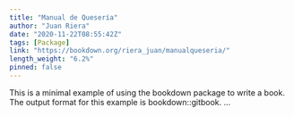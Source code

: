 ```yaml
---
title: "Manual de Quesería"
author: "Juan Riera"
date: "2020-11-22T08:55:42Z"
tags: [Package]
link: "https://bookdown.org/riera_juan/manualqueseria/"
length_weight: "6.2%"
pinned: false
---
```


This is a minimal example of using the bookdown package to write a book. The output format for this example is bookdown::gitbook. ...
